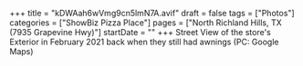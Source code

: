 +++
title = "kDWAah6wVmg9cn5lmN7A.avif"
draft = false
tags = ["Photos"]
categories = ["ShowBiz Pizza Place"]
pages = ["North Richland Hills, TX (7935 Grapevine Hwy)"]
startDate = ""
+++
Street View of the store's Exterior in February 2021 back when they still had awnings (PC: Google Maps)
